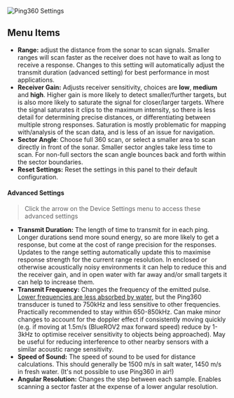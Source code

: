 ![Ping360 Settings](/ping-viewer/images/viewer/ping360-settings.png)

## Menu Items

- **Range:** adjust the distance from the sonar to scan signals. Smaller ranges will scan faster as the receiver does not have to wait as long to receive a response. Changes to this setting will automatically adjust the transmit duration (advanced setting) for best performance in most applications.
- **Receiver Gain:** Adjusts receiver sensitivity, choices are **low**, **medium** and **high**. Higher gain is more likely to detect smaller/further targets, but is also more likely to saturate the signal for closer/larger targets. Where the signal saturates it clips to the maximum intensity, so there is less detail for determining precise distances, or differentiating between multiple strong responses. Saturation is mostly problematic for mapping with/analysis of the scan data, and is less of an issue for navigation.
- **Sector Angle**: Choose full 360 scan, or select a smaller area to scan directly in front of the sonar. Smaller sector angles take less time to scan. For non-full sectors the scan angle bounces back and forth within the sector boundaries.
- **Reset Settings:** Reset the settings in this panel to their default configuration.

#### Advanced Settings

> Click the arrow on the Device Settings menu to access these advanced settings

- **Transmit Duration:** The length of time to transmit for in each ping. Longer durations send more sound energy, so are more likely to get a response, but come at the cost of range precision for the responses. Updates to the range setting automatically update this to maximise response strength for the current range resolution. In enclosed or otherwise acoustically noisy environments it can help to reduce this and the receiver gain, and in open water with far away and/or small targets it can help to increase them.
- **Transmit Frequency:** Changes the frequency of the emitted pulse. [Lower frequencies are less absorbed by water](http://resource.npl.co.uk/acoustics/techguides/seaabsorption/physics.html), but the Ping360 transducer is tuned to 750kHz and less sensitive to other frequencies. Practically recommended to stay within 650-850kHz. Can make minor changes to account for the doppler effect if consistently moving quickly (e.g. if moving at 1.5m/s (BlueROV2 max forward speed) reduce by 1-3kHz to optimise receiver sensitivity to objects being approached). May be useful for reducing interference to other nearby sensors with a similar acoustic range sensitivity.
- **Speed of Sound:** The speed of sound to be used for distance calculations. This should generally be 1500 m/s in salt water, 1450 m/s in fresh water. (It's not possible to use Ping360 in air!)
- **Angular Resolution:** Changes the step between each sample. Enables scanning a sector faster at the expense of a lower angular resolution.
